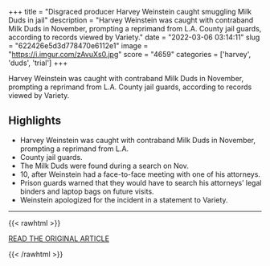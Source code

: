 +++
title = "Disgraced producer Harvey Weinstein caught smuggling Milk Duds in jail"
description = "Harvey Weinstein was caught with contraband Milk Duds in November, prompting a reprimand from L.A. County jail guards, according to records viewed by Variety."
date = "2022-03-06 03:14:11"
slug = "622426e5d3d778470e6112e1"
image = "https://i.imgur.com/zAvuXs0.jpg"
score = "4659"
categories = ['harvey', 'duds', 'trial']
+++

Harvey Weinstein was caught with contraband Milk Duds in November, prompting a reprimand from L.A. County jail guards, according to records viewed by Variety.

## Highlights

- Harvey Weinstein was caught with contraband Milk Duds in November, prompting a reprimand from L.A.
- County jail guards.
- The Milk Duds were found during a search on Nov.
- 10, after Weinstein had a face-to-face meeting with one of his attorneys.
- Prison guards warned that they would have to search his attorneys’ legal binders and laptop bags on future visits.
- Weinstein apologized for the incident in a statement to Variety.

---

{{< rawhtml >}}
  <p class="article-category">
    <a target="_blank" href="https://www.nbcnews.com/news/us-news/disgraced-producer-harvey-weinstein-caught-smuggling-milk-duds-jail-rcna18859">READ THE ORIGINAL ARTICLE</a>
  </p>
{{< /rawhtml >}}
